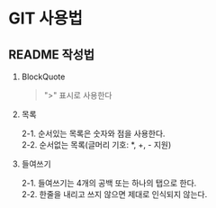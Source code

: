 # GIT 사용법
## README 작성법
1. BlockQuote
    > ">" 표시로 사용한다
2. 목록

    2-1. 순서있는 목록은 숫자와 점을 사용한다.<br>
    2-2. 순서없는 목록(글머리 기호: *, +, - 지원)

3. 들여쓰기

    2-1. 들여쓰기는 4개의 공백 또는 하나의 탭으로 한다.<br>
    2-2. 한줄을 내리고 쓰지 않으면 제대로 인식되지 않는다.



